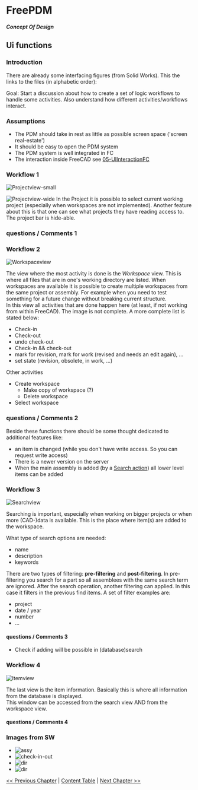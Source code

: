 # FreePDM
***Concept Of Design***


## Ui functions

### Introduction

There are already some interfacing figures (from Solid Works). This the links to the files (in alphabetic order):

Goal: Start a discussion about how to create a set of logic workflows to handle some activities.
Also understand how different activities/workflows interact.

### Assumptions

- The PDM should take in rest as little as possible screen space ('screen real-estate')
- It should be easy to open the PDM system
- The PDM system is well integrated in FC
- The interaction inside FreeCAD see [05-UIInteractionFC](05-UIInteractionFC.md)

### Workflow 1 <!-- Project view -->

![Projectview-small](../FreePDM_CoD-Figures/ProjectView_Small.png)

![Projectview-wide](../FreePDM_CoD-Figures/ProjectView_Wide.png)
In the Project it is possible to select current working project (especially when workspaces are not implemented).
Another feature about this is that one can see what projects they have reading access to.
The project bar is hide-able.

### questions / Comments 1


### Workflow 2 <!-- Workspace view -->

![Workspaceview](../FreePDM_CoD-Figures/WorkspaceView_Small.png)

The view where the most activity is done is the _Workspace_ view.
This is where all files that are in one's working directory are listed. 
When workspaces are available it is possible to create multiple workspaces from the same project or assembly. For example when you need to test something for a future change without breaking current structure.  
In this view all activities that are done happen here (at least, if not working from within FreeCAD).
The image is not complete.
A more complete list is stated below:

- Check-in
- Check-out
- undo check-out
- Check-in && check-out
- mark for revision, mark for work (revised and needs an edit again), ...
- set state (revision, obsolete, in work, ...)

Other activities

- Create workspace
  - Make copy of workspace (?)
  - Delete workspace
- Select workspace

### questions / Comments 2

Beside these functions there should be some thought dedicated to additional features like:

- an item is changed (while you don't have write access. So you can request write access)
- There is a newer version on the server
- When the main assembly is added (by a [Search action](#workflow-3)) all lower level items can be added

### Workflow 3 <!-- Search view -->

![Searchview](../FreePDM_CoD-Figures/SearchView_Small.png)

Searching is important, especially when working on bigger projects or when more (CAD-)data is available.
This is the place where item(s) are added to the workspace.

What type of search options are needed:

- name
- description
- keywords

There are two types of filtering:
**pre-filtering** and **post-filtering**.
In pre-filtering you search for a part so all assemblees with the same search term are ignored.
After the search operation, another filtering can applied.
In this case it filters in the previous find items. 
A set of filter examples are:

- project
- date / year
- number
- ...

#### questions / Comments 3

- Check if adding will be possible in (database)search

### Workflow 4 <!-- Item view -->

![Itemview](../FreePDM_CoD-Figures/ItemView_Small.png)

The last view is the item information.
Basically this is where all information from the database is displayed.  
This window can be accessed from the search view AND from the workspace view.

#### questions / Comments 4


### Images from SW

- ![assy](../FreePDM_CoD-Figures/assy.png)
- ![check-in-out](../FreePDM_CoD-Figures/check-in-out.png)
- ![dir](../FreePDM_CoD-Figures/dir.png)
- ![dir](../FreePDM_CoD-Figures/properties.png)

[<< Previous Chapter](03-RevisionProcedures.md) | [Content Table](README.md) | [Next Chapter >>](05-UIInteractionFC.md)

